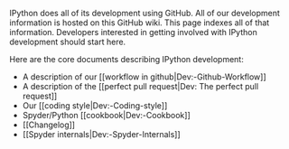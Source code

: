 IPython does all of its development using GitHub. All of our development information is hosted on this GitHub wiki. This page indexes all of that information. Developers interested in getting involved with IPython development should start here.

Here are the core documents describing IPython development:

* A description of our [[workflow in github|Dev:-Github-Workflow]]
* A description of the [[perfect pull request|Dev: The perfect pull request]]
* Our [[coding style|Dev:-Coding-style]]
* Spyder/Python [[cookbook|Dev:-Cookbook]]
* [[Changelog]]
* [[Spyder internals|Dev:-Spyder-Internals]]
